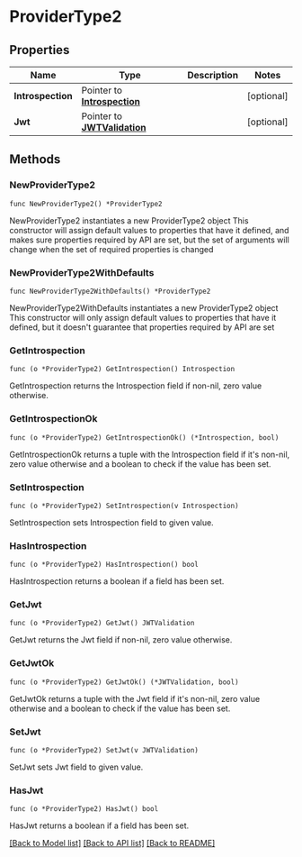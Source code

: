 # ProviderType2

## Properties

Name | Type | Description | Notes
------------ | ------------- | ------------- | -------------
**Introspection** | Pointer to [**Introspection**](Introspection.md) |  | [optional] 
**Jwt** | Pointer to [**JWTValidation**](JWTValidation.md) |  | [optional] 

## Methods

### NewProviderType2

`func NewProviderType2() *ProviderType2`

NewProviderType2 instantiates a new ProviderType2 object
This constructor will assign default values to properties that have it defined,
and makes sure properties required by API are set, but the set of arguments
will change when the set of required properties is changed

### NewProviderType2WithDefaults

`func NewProviderType2WithDefaults() *ProviderType2`

NewProviderType2WithDefaults instantiates a new ProviderType2 object
This constructor will only assign default values to properties that have it defined,
but it doesn't guarantee that properties required by API are set

### GetIntrospection

`func (o *ProviderType2) GetIntrospection() Introspection`

GetIntrospection returns the Introspection field if non-nil, zero value otherwise.

### GetIntrospectionOk

`func (o *ProviderType2) GetIntrospectionOk() (*Introspection, bool)`

GetIntrospectionOk returns a tuple with the Introspection field if it's non-nil, zero value otherwise
and a boolean to check if the value has been set.

### SetIntrospection

`func (o *ProviderType2) SetIntrospection(v Introspection)`

SetIntrospection sets Introspection field to given value.

### HasIntrospection

`func (o *ProviderType2) HasIntrospection() bool`

HasIntrospection returns a boolean if a field has been set.

### GetJwt

`func (o *ProviderType2) GetJwt() JWTValidation`

GetJwt returns the Jwt field if non-nil, zero value otherwise.

### GetJwtOk

`func (o *ProviderType2) GetJwtOk() (*JWTValidation, bool)`

GetJwtOk returns a tuple with the Jwt field if it's non-nil, zero value otherwise
and a boolean to check if the value has been set.

### SetJwt

`func (o *ProviderType2) SetJwt(v JWTValidation)`

SetJwt sets Jwt field to given value.

### HasJwt

`func (o *ProviderType2) HasJwt() bool`

HasJwt returns a boolean if a field has been set.


[[Back to Model list]](../README.md#documentation-for-models) [[Back to API list]](../README.md#documentation-for-api-endpoints) [[Back to README]](../README.md)


